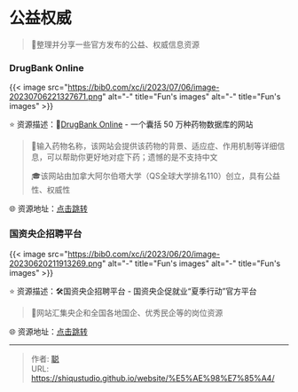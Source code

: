 # 公益权威


> 🤖整理并分享一些官方发布的公益、权威信息资源
>

<!--more-->

### DrugBank Online

{{< image src="https://bib0.com/xc/i/2023/07/06/image-20230706221327671.png" alt="-"  title="Fun's images" alt="-"  title="Fun's images" >}}    

⭐️  资源描述：💊[DrugBank Online](https://go.drugbank.com/) - 一个囊括 50 万种药物数据库的网站

>📄输入药物名称，该网站会提供该药物的背景、适应症、作用机制等详细信息，可以帮助你更好地对症下药；遗憾的是不支持中文
>
>🎓该网站由加拿大阿尔伯塔大学（QS全球大学排名110）创立，具有公益性、权威性

🌐 资源地址：[点击跳转](https://go.drugbank.com/)

### 国资央企招聘平台

{{< image src="https://bib0.com/xc/i/2023/06/20/image-20230620211913269.png" alt="-"  title="Fun's images" alt="-"  title="Fun's images" >}}    

⭐️  资源描述：🛠国资央企招聘平台 - 国资央企促就业“夏季行动”官方平台

>📄网站汇集央企和全国各地国企、优秀民企等的岗位资源

🌐 资源地址：[点击跳转](https://cujiuye.iguopin.com/)


---

> 作者: [聪](/about)  
> URL: https://shiqustudio.github.io/website/%E5%AE%98%E7%85%A4/  

